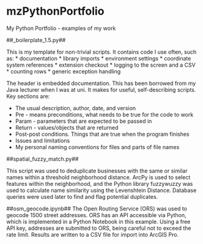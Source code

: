 # mzPythonPortfolio
My Python Portfolio - examples of my work

##_boilerplate_1.5.py##

This is my template for non-trivial scripts.  It contains code I use often, such as: 
    * documentation
    * library imports
    * environment settings
    * coordinate system references
    * extension checkout
    * logging to the screen and a CSV
    * counting rows
    * generic exception handling

  The header is embedded documentation.  This has been borrowed from my Java lecturer when I was at uni.  It makes for useful, self-describing scripts. Key sections are:
  * The usual description, author, date, and version
  * Pre - means preconditions, what needs to be true for the code to work
  * Param - parameters that are expected to be passed in
  * Return - values/objects that are returned
  * Post-post conditions. Things that are true when the program finishes
  * Issues and limitations 
  * My personal naming conventions for files and parts of file names
  
##spatial_fuzzy_match.py##

This script was used to deduplicate businesses with the same or similar names within a threshold neighborhood distance. ArcPy is used to select features within the neighborhood, and the Python library fuzzywuzzy was used to calculate name similarity using the Levenshtein Distance.  Database queries were used later to find and flag potential duplicates.

##osm_geocode.ipynb##
The Open Routing Service (ORS) was used to geocode 1500 street addresses. ORS has an API accessible via Python, which is implemented in a Python Notebook in this example. Using a free API key, addresses are submitted to ORS, being careful not to exceed the rate limit. Results are written to a CSV file for import into ArcGIS Pro.
